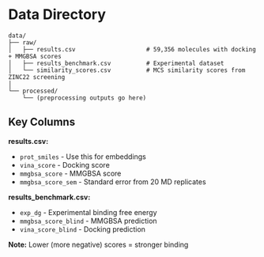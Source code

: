 # Data Directory

```
data/
├── raw/
│   ├── results.csv                    # 59,356 molecules with docking + MMGBSA scores
│   ├── results_benchmark.csv          # Experimental dataset
│   └── similarity_scores.csv          # MCS similarity scores from ZINC22 screening
│
└── processed/
    └── (preprocessing outputs go here)
```

## Key Columns

**results.csv:**
- `prot_smiles` - Use this for embeddings
- `vina_score` - Docking score
- `mmgbsa_score` - MMGBSA score 
- `mmgbsa_score_sem` - Standard error from 20 MD replicates

**results_benchmark.csv:**
- `exp_dg` - Experimental binding free energy
- `mmgbsa_score_blind` - MMGBSA prediction
- `vina_score_blind` - Docking prediction

**Note:** Lower (more negative) scores = stronger binding
